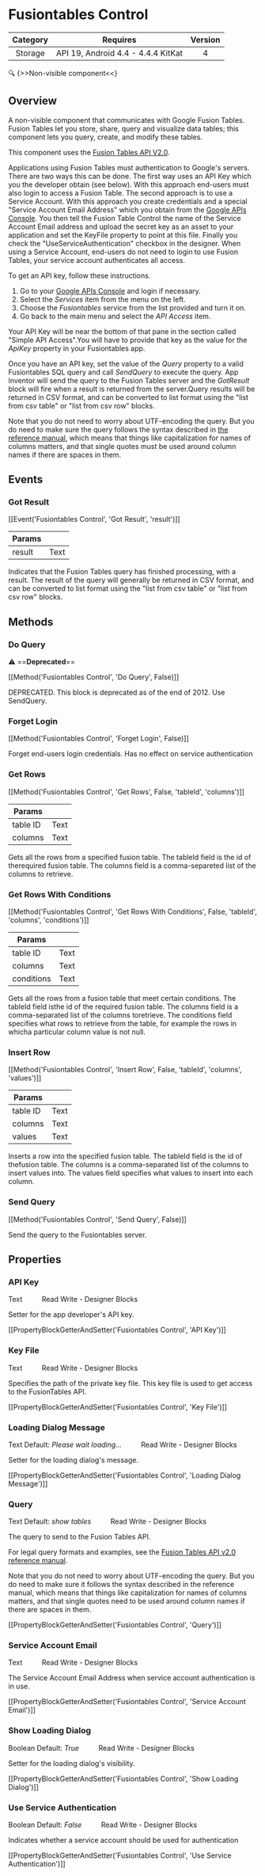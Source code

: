 # Fusiontables Control

| Category | Requires | Version |
|:--------:|:-------:|:--------:|
|Storage|API 19, Android 4.4 - 4.4.4 KitKat|4|

:mag: {>>Non-visible component<<}

## Overview

A non-visible component that communicates with Google Fusion Tables. Fusion Tables let you store, share, query and visualize data tables; this component lets you query, create, and modify these tables.

 

This component uses the <a href="https://developers.google.com/fusiontables/docs/v2/getting_started" target="_blank">Fusion Tables API V2.0</a>. 

Applications using Fusion Tables must authentication to Google's servers. There are two ways this can be done. The first way uses an API Key which you the developer obtain (see below). With this approach end-users must also login to access a Fusion Table. The second approach is to use a Service Account. With this approach you create credentials and a special "Service Account Email Address" which you obtain from the <a href="https://code.google.com/apis/console/" target="_blank">Google APIs Console</a>. You then tell the Fusion Table Control the name of the Service Account Email address and upload the secret key as an asset to your application and set the KeyFile property to point at this file. Finally you check the "UseServiceAuthentication" checkbox in the designer. When using a Service Account, end-users do not need to login to use Fusion Tables, your service account authenticates all access.

 

To get an API key, follow these instructions.

 

1.   Go to your <a href="https://code.google.com/apis/console/" target="_blank">Google APIs Console</a> and login if necessary.
2.   Select the _Services_ item from the menu on the left.
3.   Choose the _Fusiontables_ service from the list provided and turn it on.
4.   Go back to the main menu and select the _API Access_ item. 

Your API Key will be near the bottom of that pane in the section called "Simple API Access".You will have to provide that key as the value for the _ApiKey_ property in your Fusiontables app.

Once you have an API key, set the value of the _Query_ property to a valid Fusiontables SQL query and call _SendQuery_ to execute the query. App Inventor will send the query to the Fusion Tables server and the _GotResult_ block will fire when a result is returned from the server.Query results will be returned in CSV format, and can be converted to list format using the "list from csv table" or "list from csv row" blocks.

Note that you do not need to worry about UTF-encoding the query. But you do need to make sure the query follows the syntax described in <a href="https://developers.google.com/fusiontables/docs/v2/getting_started" target="_blank">the reference manual</a>, which means that things like capitalization for names of columns matters, and that single quotes must be used around column names if there are spaces in them.

## Events

### Got Result

[[Event('Fusiontables Control', 'Got Result', 'result')]]

| Params | []() |
|--------|------|
|result|Text|


Indicates that the Fusion Tables query has finished processing, with a result. The result of the query will generally be returned in CSV format, and can be converted to list format using the "list from csv table" or "list from csv row" blocks.

## Methods

### Do Query

:warning: ==**Deprecated**==

[[Method('Fusiontables Control', 'Do Query', False)]]

DEPRECATED. This block is deprecated as of the end of 2012. Use SendQuery.

### Forget Login

[[Method('Fusiontables Control', 'Forget Login', False)]]

Forget end-users login credentials. Has no effect on service authentication

### Get Rows

[[Method('Fusiontables Control', 'Get Rows', False, 'tableId', 'columns')]]

| Params | []() |
|--------|------|
|table ID|Text|
|columns|Text|


Gets all the rows from a specified fusion table. The tableId field is the id of therequired fusion table. The columns field is a comma-separeted list of the columns to retrieve.

### Get Rows With Conditions

[[Method('Fusiontables Control', 'Get Rows With Conditions', False, 'tableId', 'columns', 'conditions')]]

| Params | []() |
|--------|------|
|table ID|Text|
|columns|Text|
|conditions|Text|


Gets all the rows from a fusion table that meet certain conditions. The tableId field isthe id of the required fusion table. The columns field is a comma-separated list of the columns toretrieve. The conditions field specifies what rows to retrieve from the table, for example the rows in whicha particular column value is not null.

### Insert Row

[[Method('Fusiontables Control', 'Insert Row', False, 'tableId', 'columns', 'values')]]

| Params | []() |
|--------|------|
|table ID|Text|
|columns|Text|
|values|Text|


Inserts a row into the specified fusion table. The tableId field is the id of thefusion table. The columns is a comma-separated list of the columns to insert values into. The values field specifies what values to insert into each column.

### Send Query

[[Method('Fusiontables Control', 'Send Query', False)]]

Send the query to the Fusiontables server.

## Properties

### API Key

<span class="chip chip-text">Text</span>&nbsp;&nbsp;&nbsp;&nbsp;&nbsp;&nbsp;&nbsp;&nbsp;&nbsp;&nbsp;<span class="chip chip-rw">Read</span> <span class="chip chip-rw">Write</span> - <span class="chip chip-bd">Designer</span> <span class="chip chip-bd">Blocks</span> 

Setter for the app developer's API key.

[[PropertyBlockGetterAndSetter('Fusiontables Control', 'API Key')]]

### Key File

<span class="chip chip-text">Text</span>&nbsp;&nbsp;&nbsp;&nbsp;&nbsp;&nbsp;&nbsp;&nbsp;&nbsp;&nbsp;<span class="chip chip-rw">Read</span> <span class="chip chip-rw">Write</span> - <span class="chip chip-bd">Designer</span> <span class="chip chip-bd">Blocks</span> 

Specifies the path of the private key file. This key file is used to get access to the FusionTables API.

[[PropertyBlockGetterAndSetter('Fusiontables Control', 'Key File')]]

### Loading Dialog Message

<span class="chip chip-text">Text</span> <span class="chip chip-text">Default: <i>Please wait loading...</i></span>&nbsp;&nbsp;&nbsp;&nbsp;&nbsp;&nbsp;&nbsp;&nbsp;&nbsp;&nbsp;<span class="chip chip-rw">Read</span> <span class="chip chip-rw">Write</span> - <span class="chip chip-bd">Designer</span> <span class="chip chip-bd">Blocks</span> 

Setter for the loading dialog's message.

[[PropertyBlockGetterAndSetter('Fusiontables Control', 'Loading Dialog Message')]]

### Query

<span class="chip chip-text">Text</span> <span class="chip chip-text">Default: <i>show tables</i></span>&nbsp;&nbsp;&nbsp;&nbsp;&nbsp;&nbsp;&nbsp;&nbsp;&nbsp;&nbsp;<span class="chip chip-rw">Read</span> <span class="chip chip-rw">Write</span> - <span class="chip chip-bd">Designer</span> <span class="chip chip-bd">Blocks</span> 

The query to send to the Fusion Tables API. 

For legal query formats and examples, see the <a href="https://developers.google.com/fusiontables/docs/v2/getting_started" target="_blank">Fusion Tables API v2.0 reference manual</a>.

 

Note that you do not need to worry about UTF-encoding the query. But you do need to make sure it follows the syntax described in the reference manual, which means that things like capitalization for names of columns matters, and that single quotes need to be used around column names if there are spaces in them.

[[PropertyBlockGetterAndSetter('Fusiontables Control', 'Query')]]

### Service Account Email

<span class="chip chip-text">Text</span>&nbsp;&nbsp;&nbsp;&nbsp;&nbsp;&nbsp;&nbsp;&nbsp;&nbsp;&nbsp;<span class="chip chip-rw">Read</span> <span class="chip chip-rw">Write</span> - <span class="chip chip-bd">Designer</span> <span class="chip chip-bd">Blocks</span> 

The Service Account Email Address when service account authentication is in use.

[[PropertyBlockGetterAndSetter('Fusiontables Control', 'Service Account Email')]]

### Show Loading Dialog

<span class="chip chip-boolean">Boolean</span> <span class="chip chip-boolean">Default: <i>True</i></span>&nbsp;&nbsp;&nbsp;&nbsp;&nbsp;&nbsp;&nbsp;&nbsp;&nbsp;&nbsp;<span class="chip chip-rw">Read</span> <span class="chip chip-rw">Write</span> - <span class="chip chip-bd">Designer</span> <span class="chip chip-bd">Blocks</span> 

Setter for the loading dialog's visibility.

[[PropertyBlockGetterAndSetter('Fusiontables Control', 'Show Loading Dialog')]]

### Use Service Authentication

<span class="chip chip-boolean">Boolean</span> <span class="chip chip-boolean">Default: <i>False</i></span>&nbsp;&nbsp;&nbsp;&nbsp;&nbsp;&nbsp;&nbsp;&nbsp;&nbsp;&nbsp;<span class="chip chip-rw">Read</span> <span class="chip chip-rw">Write</span> - <span class="chip chip-bd">Designer</span> <span class="chip chip-bd">Blocks</span> 

Indicates whether a service account should be used for authentication

[[PropertyBlockGetterAndSetter('Fusiontables Control', 'Use Service Authentication')]]